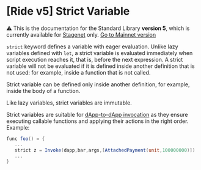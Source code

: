 # [Ride v5] Strict Variable

:warning: This is the documentation for the Standard Library **version 5**, which is currently available for [Stagenet](/en/blockchain/blockchain-network/) only. [Go to Mainnet version](/en/ride/variables/)

`strict` keyword defines a variable with eager evaluation. Unlike lazy variables defined with `let`, a strict variable is evaluated immediately when script execution reaches it, that is, before the next expression. A strict variable will not be evaluated if it is defined inside another definition that is not used: for example, inside a function that is not called.

Strict variable can be defined only inside another definition, for example, inside the body of a function.

Like lazy variables, strict variables are immutable.

Strict variables are suitable for [dApp-to-dApp invocation](/en/ride/advanced/dapp-to-dapp) as they ensure executing callable functions and applying their actions in the right order. Example:

```scala
func foo() = {
   ...
   strict z = Invoke(dapp,bar,args,[AttachedPayment(unit,100000000)])
   ...
}
```